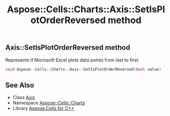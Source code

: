﻿---
title: Aspose::Cells::Charts::Axis::SetIsPlotOrderReversed method
linktitle: SetIsPlotOrderReversed
second_title: Aspose.Cells for C++ API Reference
description: 'Aspose::Cells::Charts::Axis::SetIsPlotOrderReversed method. Represents if Microsoft Excel plots data points from last to first in C++.'
type: docs
weight: 3500
url: /cpp/aspose.cells.charts/axis/setisplotorderreversed/
---
## Axis::SetIsPlotOrderReversed method


Represents if Microsoft Excel plots data points from last to first.

```cpp
void Aspose::Cells::Charts::Axis::SetIsPlotOrderReversed(bool value)
```

## See Also

* Class [Axis](../)
* Namespace [Aspose::Cells::Charts](../../)
* Library [Aspose.Cells for C++](../../../)
